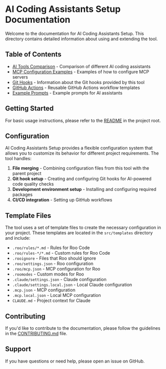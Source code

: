 # AI Coding Assistants Setup Documentation

Welcome to the documentation for AI Coding Assistants Setup. This directory contains detailed information about using and extending the tool.

## Table of Contents

- [AI Tools Comparison](./ai-tools-comparison.md) - Comparison of different AI coding assistants
- [MCP Configuration Examples](./mcp-config-examples.md) - Examples of how to configure MCP servers
- [Git Hooks](./hooks.md) - Information about the Git hooks provided by this tool
- [GitHub Actions](./github-actions.md) - Reusable GitHub Actions workflow templates
- [Example Prompts](./example-prompts.md) - Example prompts for AI assistants

## Getting Started

For basic usage instructions, please refer to the [README](../README.md) in the project root.

## Configuration

AI Coding Assistants Setup provides a flexible configuration system that allows you to customize its behavior for different project requirements. The tool handles:

1. **File merging** - Combining configuration files from this tool with the parent project
2. **Git hook setup** - Creating and configuring Git hooks for AI-powered code quality checks
3. **Development environment setup** - Installing and configuring required packages
4. **CI/CD integration** - Setting up GitHub workflows

## Template Files

The tool uses a set of template files to create the necessary configuration in your project. These templates are located in the `src/templates` directory and include:

- `.roo/rules/*.md` - Rules for Roo Code
- `.roo/rules-*/*.md` - Custom rules for Roo Code
- `.rooignore` - Files that Roo should ignore
- `.roo/settings.json` - Roo configuration
- `.roo/mcp.json` - MCP configuration for Roo
- `.roomodes` - Custom modes for Roo
- `.claude/settings.json` - Claude configuration
- `.claude/settings.local.json` - Local Claude configuration
- `.mcp.json` - MCP configuration
- `.mcp.local.json` - Local MCP configuration
- `CLAUDE.md` - Project context for Claude

## Contributing

If you'd like to contribute to the documentation, please follow the guidelines in the [CONTRIBUTING.md](../CONTRIBUTING.md) file.

## Support

If you have questions or need help, please open an issue on GitHub.